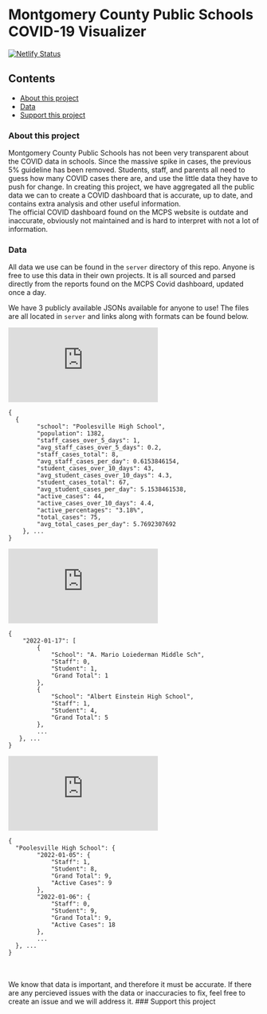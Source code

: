 # Montgomery County Public Schools COVID-19 Visualizer
[![Netlify Status](https://api.netlify.com/api/v1/badges/b4ce8447-27c7-4821-9ef7-0f050f96ddca/deploy-status)](https://app.netlify.com/sites/stupefied-kare-2bdf07/deploys)
## Contents
- [About this project](https://github.com/jamxu88/mocovid/blob/main/README.md#about-this-project)
- [Data](https://github.com/jamxu88/mocovid/blob/main/README.md#data)
- [Support this project](https://github.com/jamxu88/mocovid/blob/main/README.md#support-this-project)

### About this project
Montgomery County Public Schools has not been very transparent about the COVID data in schools. Since the massive spike in cases, the previous 5% guideline has been removed. Students, staff, and parents all need to guess how many COVID cases there are, and use the little data they have to push for change. In creating this project, we have aggregated all the public data we can to create a COVID dashboard that is accurate, up to date, and contains extra analysis and other useful information.
<br>
The official COVID dashboard found on the MCPS website is outdate and inaccurate, obviously not maintained and is hard to interpret with not a lot of information.

### Data
All data we use can be found in the `server` directory of this repo. Anyone is free to use this data in their own projects. It is all sourced and parsed directly from the reports found on the MCPS Covid dashboard, updated once a day.

We have 3 publicly available JSONs available for anyone to use! The files are all located in `server` and links along with formats can be found below.

![Dashboard Data](https://raw.githubusercontent.com/jamxu88/mocovid/main/server/schooldateinfo.json)
```
{
  {
        "school": "Poolesville High School",
        "population": 1382,
        "staff_cases_over_5_days": 1,
        "avg_staff_cases_over_5_days": 0.2,
        "staff_cases_total": 8,
        "avg_staff_cases_per_day": 0.6153846154,
        "student_cases_over_10_days": 43,
        "avg_student_cases_over_10_days": 4.3,
        "student_cases_total": 67,
        "avg_student_cases_per_day": 5.1538461538,
        "active_cases": 44,
        "active_cases_over_10_days": 4.4,
        "active_percentages": "3.18%",
        "total_cases": 75,
        "avg_total_cases_per_day": 5.7692307692
    }, ...
}
```

![Each date's data](https://raw.githubusercontent.com/jamxu88/mocovid/main/server/dateinfo.json)
```
{
    "2022-01-17": [
        {
            "School": "A. Mario Loiederman Middle Sch",
            "Staff": 0,
            "Student": 1,
            "Grand Total": 1
        },
        {
            "School": "Albert Einstein High School",
            "Staff": 1,
            "Student": 4,
            "Grand Total": 5
        },
        ...
   }, ...
}
```

![School Data](https://raw.githubusercontent.com/jamxu88/mocovid/main/server/schooldateinfo.json)
```
{
  "Poolesville High School": {
        "2022-01-05": {
            "Staff": 1,
            "Student": 8,
            "Grand Total": 9,
            "Active Cases": 9
        },
        "2022-01-06": {
            "Staff": 0,
            "Student": 9,
            "Grand Total": 9,
            "Active Cases": 18
        },
        ...
  }, ...
}
```

<br>
<br>
We know that data is important, and therefore it must be accurate. If there are any percieved issues with the data or inaccuracies to fix, feel free to create an issue and we will address it.
### Support this project

